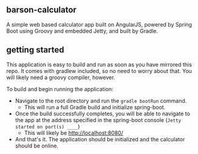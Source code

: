 ## barson-calculator
A simple web based calculator app built on AngularJS, powered by Spring Boot using Groovy and embedded Jetty, and built by Gradle.

## getting started
This application is easy to build and run as soon as you have mirrored this repo. It comes with gradlew included, so no need to worry about that. You will likely need a groovy compiler, however.

To build and begin running the application:
* Navigate to the root directory and run the `gradle bootRun` command.
    * This will run a full Gradle build and initialize spring-boot.
* Once the build successfully completes, you will be able to navigate to the app at the address specified in the spring-boot console (`Jetty started on port(s) ____`)
    * This will likely be [http://localhost:8080/](http://localhost:8080/)
* And that's it. The application should be initialized and the calculator should be online.
